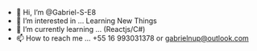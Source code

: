 - 👋 Hi, I’m @Gabriel-S-E8
- 👀 I’m interested in ... Learning New Things
- 🌱 I’m currently learning ... (Reactjs/C#)
- 📫 How to reach me ... +55 16 993031378 or gabrielnup@outlook.com

